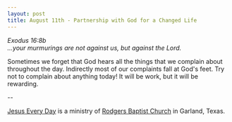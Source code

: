 ```yaml
---
layout: post
title: August 11th - Partnership with God for a Changed Life
---
```


_Exodus 16:8b  
...your murmurings are not against us, but against the Lord._

Sometimes we forget that God hears all the things that we complain
about throughout the day. Indirectly most of our complaints fall at
God's feet. Try not to complain about anything today! It will be
work, but it will be rewarding.

 --

<a href=http://jesuseveryday.net>Jesus Every Day</a> is a ministry of <a href=http://rodgersbaptist.net>Rodgers Baptist Church</a> in Garland, Texas.
